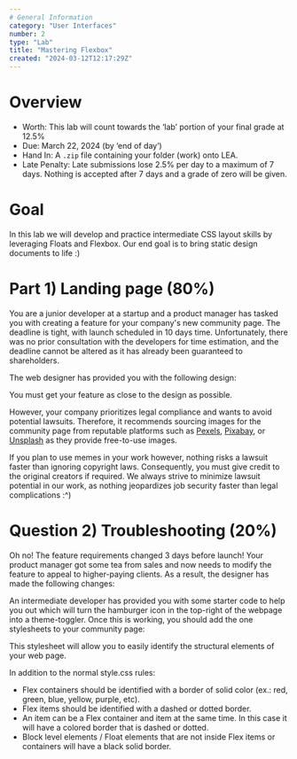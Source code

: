 ```yaml
---
# General Information
category: "User Interfaces"
number: 2
type: "Lab"
title: "Mastering Flexbox"
created: "2024-03-12T12:17:29Z"
---
```


# Overview

- Worth: This lab will count towards the ‘lab’ portion of your final grade at 12.5%
- Due: March 22, 2024 (by ‘end of day’)
- Hand In: A `.zip` file containing your folder (work) onto LEA.
- Late Penalty: Late submissions lose 2.5% per day to a maximum of 7 days. Nothing is accepted after 7 days and a grade of zero will be given.

# Goal

In this lab we will develop and practice intermediate CSS layout skills by leveraging Floats and Flexbox. Our end goal is to bring static design documents to life :)

# Part 1) Landing page (80%)

You are a junior developer at a startup and a product manager has tasked you with creating a feature for your company's new community page. The deadline is tight, with launch scheduled in 10 days time. Unfortunately, there was no prior consultation with the developers for time estimation, and the deadline cannot be altered as it has already been guaranteed to shareholders.

The web designer has provided you with the following design:

<!-- TODO: insert Design -->

You must get your feature as close to the design as possible.

However, your company prioritizes legal compliance and wants to avoid potential lawsuits. Therefore, it recommends sourcing images for the community page from reputable platforms such as [Pexels](https://www.pexels.com/), [Pixabay](https://pixabay.com/), or [Unsplash](https://unsplash.com/) as they provide free-to-use images.

If you plan to use memes in your work however, nothing risks a lawsuit faster than ignoring copyright laws. Consequently, you must give credit to the original creators if required. We always strive to minimize lawsuit potential in our work, as nothing jeopardizes job security faster than legal complications :^)

# Question 2) Troubleshooting (20%)

Oh no! The feature requirements changed 3 days before launch! Your product manager got some tea from sales and now needs to modify the feature to appeal to higher-paying clients. As a result, the designer has made the following changes:

<!-- TODO: insert Design -->

An intermediate developer has provided you with some starter code to help you out which will turn the hamburger icon in the top-right of the webpage into a theme-toggler. Once this is working, you should add the one stylesheets to your community page:

<!-- TODO: insert CSS -->

This stylesheet will allow you to easily identify the structural elements of your web page.

In addition to the normal style.css rules:

- Flex containers should be identified with a border of solid color (ex.: red, green, blue, yellow, purple, etc).
- Flex items should be identified with a dashed or dotted border.
- An item can be a Flex container and item at the same time. In this case it will have a colored border that is dashed or dotted.
- Block level elements / Float elements that are not inside Flex items or containers will have a black solid border.
